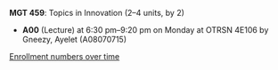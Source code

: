 **MGT 459**: Topics in Innovation (2–4 units, by 2)

- **A00** (Lecture) at 6:30 pm–9:20 pm on Monday at OTRSN 4E106 by Gneezy, Ayelet (A08070715)

[Enrollment numbers over time](./MGT459.tsv)
